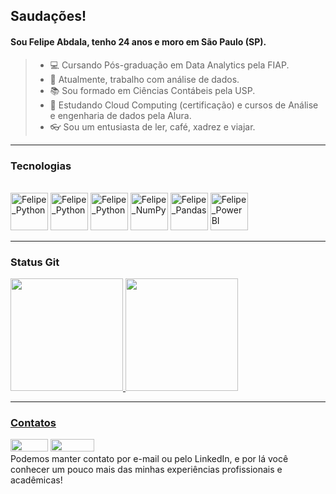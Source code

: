 ## Saudações!
#### Sou Felipe Abdala, tenho 24 anos e moro em São Paulo (SP).
>- 💻 Cursando Pós-graduação em Data Analytics pela FIAP.
>- 💼 Atualmente, trabalho com análise de dados.
>- 📚 Sou formado em Ciências Contábeis pela USP.
>- 🏹 Estudando Cloud Computing (certificação) e cursos de Análise e engenharia de dados pela Alura.
>- 👓 Sou um entusiasta de ler, café, xadrez e viajar.


***
### Tecnologias
<div style="display: inline_block"><br> 
  <img loading="lazy" alt="Felipe_Python" height="60" width="60" src="https://cdn.jsdelivr.net/gh/devicons/devicon@latest/icons/python/python-original.svg" />          
  <img loading="lazy" alt="Felipe_Python" height="60" width="60" src="https://cdn.jsdelivr.net/gh/devicons/devicon@latest/icons/apachespark/apachespark-original-wordmark.svg" />
  <img loading="lazy" alt="Felipe_Python" height="60" width="60" src="https://cdn.jsdelivr.net/gh/devicons/devicon@latest/icons/microsoftsqlserver/microsoftsqlserver-original-wordmark.svg" /> 
  <img loading="lazy" alt="Felipe_NumPy" height="60" width="60" src="https://devicon-website.vercel.app/api/numpy/original.svg" /> 
  <img loading="lazy" alt="Felipe_Pandas" height="60" width="60" src="https://devicon-website.vercel.app/api/pandas/original.svg" /> 
  <img loading="lazy" alt="Felipe_PowerBI" height="60" width="60" src="https://github.com/microsoft/PowerBI-Icons/blob/main/SVG/Power-BI.svg" />
</div>

___

### Status Git
<div>
  <a href="https://github.com/Felipe-Abdala">
  <img height="180cm" src="http://github-readme-stats.vercel.app/api?username=Felipe-Abdala&show_icons=true&theme=github_dark&include_all_commits=true&count_private=true"/>
  <img height="180cm" src="http://github-readme-stats.vercel.app/api/top-langs/?username=Felipe-Abdala&layout=compact&langs_count=16&theme=github_dark"/>
</div>

***
### Contatos
<div>
  <a href = "mailto:felipeabdala@outlook.com"><img loading="lazy" height="20" width="60" img src="https://img.shields.io/badge/Outlook-0078D4?style=flat&logo=microsoft-outlook&logoColor=white"></a>
  <a href = "https://www.linkedin.com/in/Felipe-Abdalai" target="_blank"><img loading="lazy" height="20" width="70" src="https://img.shields.io/badge/-LinkedIn-%230077B5?style=for-the-badge&logo=linkedin&logoColor=white" target="_blank"></a>   
</div>
Podemos manter contato por e-mail ou pelo LinkedIn, e por lá você conhecer um pouco mais das minhas experiências profissionais e acadêmicas!





